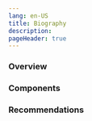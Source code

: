 ```yaml
---
lang: en-US
title: Biography
description:
pageHeader: true
---
```


### Overview

### Components
<PreviewImage :image="$withBase('/images/biography.png')" :contents="[{ x: 0, y: 0, title: 'Header', text: 'Biography header' }, { x: 0, y: 3.75, title: 'Entity bar', text: 'Biography Entity bar' }, { x: 25, y: 15, title: 'Bio card', text: 'Biography Bio card' }, { x: 0, y: 27, title: 'Body copy ', text: 'Biography Body copy ' }, { x: 0, y: 52, title: 'Read more', text: 'Biography read more' },{ x: 0, y: 75, title: 'Secondary footer', text: 'Biography secondary footer'}, { x: 0, y: 90, title: 'Global footer', text: 'Biography Global footer'}]">
<template #code>
<CodeGroup>
  <CodeGroupItem title="HTML">

```html
```

  </CodeGroupItem>
</CodeGroup>
</template>
</PreviewImage>

### Recommendations
